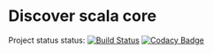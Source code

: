 # Discover scala core
Project status status: [![Build Status](https://travis-ci.org/dawid-swist/discover-scala.svg?branch=master)](https://travis-ci.org/dawid-swist/discover-scala) [![Codacy Badge](https://api.codacy.com/project/badge/4d1d78b4ad9a46fe8cf586c5af352c4e)](https://www.codacy.com/app/dawid-swist/discover-scala)